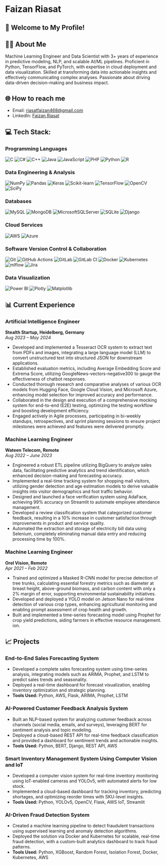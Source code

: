 # Faizan Riasat

## 🌟 Welcome to My Profile!

## 👨‍💻 About Me
Machine Learning Engineer and Data Scientist with 3+ years of experience in predictive modeling, NLP, and
scalable AI/ML pipelines. Proficient in Python, TensorFlow, and PyTorch, with expertise in cloud deployment
and data visualization. Skilled at transforming data into actionable insights and effectively communicating
complex analyses. Passionate about driving data-driven decision-making and business impact.


## 🌐 How to reach me
- Email: [riasatfaizan468@gmail.com](mailto:riasatfaizan468@gmail.com)  
- LinkedIn: [Faizan Riasat](https://www.linkedin.com/in/faizan-riasat-36a08b175)


##  💻 Tech Stack:

### Programming Languages
![C](https://img.shields.io/badge/c-%2300599C.svg?style=for-the-badge&logo=c&logoColor=white) 
![C#](https://img.shields.io/badge/c%23-%23239120.svg?style=for-the-badge&logo=csharp&logoColor=white) 
![C++](https://img.shields.io/badge/c++-%2300599C.svg?style=for-the-badge&logo=c%2B%2B&logoColor=white) 
![Java](https://img.shields.io/badge/java-%23ED8B00.svg?style=for-the-badge&logo=openjdk&logoColor=white) 
![JavaScript](https://img.shields.io/badge/javascript-%23323330.svg?style=for-the-badge&logo=javascript&logoColor=%23F7DF1E) 
![PHP](https://img.shields.io/badge/php-%73777BB4.svg?style=for-the-badge&logo=php&logoColor=white) 
![Python](https://img.shields.io/badge/python-3670A0?style=for-the-badge&logo=python&logoColor=ffdd54) 
![R](https://img.shields.io/badge/r-%23276DC3.svg?style=for-the-badge&logo=r&logoColor=white)



### Data Engineering & Analysis
![NumPy](https://img.shields.io/badge/numpy-%23013243.svg?style=for-the-badge&logo=numpy&logoColor=white) 
![Pandas](https://img.shields.io/badge/pandas-%23150458.svg?style=for-the-badge&logo=pandas&logoColor=white) 
![Keras](https://img.shields.io/badge/Keras-%23D00000.svg?style=for-the-badge&logo=Keras&logoColor=white) 
![Scikit-learn](https://img.shields.io/badge/scikit--learn-%23F7931E.svg?style=for-the-badge&logo=scikit-learn&logoColor=white) 
![TensorFlow](https://img.shields.io/badge/TensorFlow-%23FF6F00.svg?style=for-the-badge&logo=TensorFlow&logoColor=white) 
![OpenCV](https://img.shields.io/badge/opencv-%23white.svg?style=for-the-badge&logo=opencv&logoColor=white) 
![SciPy](https://img.shields.io/badge/SciPy-%230C55A5.svg?style=for-the-badge&logo=scipy&logoColor=%white) 

### Databases
![MySQL](https://img.shields.io/badge/mysql-4479A1.svg?style=for-the-badge&logo=mysql&logoColor=white) 
![MongoDB](https://img.shields.io/badge/MongoDB-%234ea94b.svg?style=for-the-badge&logo=mongodb&logoColor=white) 
![MicrosoftSQLServer](https://img.shields.io/badge/Microsoft%20SQL%20Server-CC2927?style=for-the-badge&logo=microsoft%20sql%20server&logoColor=white) 
![SQLite](https://img.shields.io/badge/sqlite-%2307405e.svg?style=for-the-badge&logo=sqlite&logoColor=white) 
![Django](https://img.shields.io/badge/django-%23092E20.svg?style=for-the-badge&logo=django&logoColor=white) 

### Cloud Services
![AWS](https://img.shields.io/badge/AWS-%23FF9900.svg?style=for-the-badge&logo=amazon-aws&logoColor=white) 
![Azure](https://img.shields.io/badge/azure-%230072C6.svg?style=for-the-badge&logo=microsoftazure&logoColor=white) 

### Software Version Control & Collaboration
![Git](https://img.shields.io/badge/git-%23F05033.svg?style=for-the-badge&logo=git&logoColor=white) 
![GitHub Actions](https://img.shields.io/badge/github%20actions-%232671E5.svg?style=for-the-badge&logo=githubactions&logoColor=white) 
![GitLab](https://img.shields.io/badge/gitlab-%23181717.svg?style=for-the-badge&logo=gitlab&logoColor=white) 
![GitLab CI](https://img.shields.io/badge/gitlab%20CI-%23181717.svg?style=for-the-badge&logo=gitlab&logoColor=white) 
![Docker](https://img.shields.io/badge/docker-%230db7ed.svg?style=for-the-badge&logo=docker&logoColor=white)
![Kubernetes](https://img.shields.io/badge/kubernetes-%23326ce5.svg?style=for-the-badge&logo=kubernetes&logoColor=white)
![mlflow](https://img.shields.io/badge/mlflow-%23d9ead3.svg?style=for-the-badge&logo=numpy&logoColor=blue) 
![Jira](https://img.shields.io/badge/jira-%230A0FFF.svg?style=for-the-badge&logo=jira&logoColor=white)

### Data Visualization
![Power BI](https://img.shields.io/badge/power_bi-F2C811?style=for-the-badge&logo=powerbi&logoColor=black) 
![Plotly](https://img.shields.io/badge/Plotly-%233F4F75.svg?style=for-the-badge&logo=plotly&logoColor=white) 
![Matplotlib](https://img.shields.io/badge/Matplotlib-%23ffffff.svg?style=for-the-badge&logo=Matplotlib&logoColor=black)

## 📊 Current Experience

### Artificial Intelligence Engineer  
**Stealth Startup, Heidelberg, Germany**  
*Aug 2023 – May 2024*  
- Developed and implemented a Tesseract OCR system to extract text from PDFs and images, integrating a large language model (LLM) to convert unstructured text into structured JSON for downstream applications.
- Established evaluation metrics, including Average Embedding Score and Extrema Score, utilizing GoogleNews-vectors-negative300 to gauge the effectiveness of chatbot responses.
- Conducted thorough research and comparative analyses of various OCR models from Hugging Face, Google Cloud Vision, and Microsoft Azure, enhancing model selection for improved accuracy and performance.
- Collaborated in the design and execution of a comprehensive mocking system for end-to-end (E2E) testing, optimizing the testing workflow and boosting development efficiency.
- Engaged actively in Agile processes, participating in bi-weekly standups, retrospectives, and sprint planning sessions to ensure project milestones were achieved and features were delivered promptly.

### Machine Learning Engineer  
**Wateen Telecom, Remote**  
*Aug 2022 – June 2023*  
- Engineered a robust ETL pipeline utilizing BigQuery to analyze sales data, facilitating predictive analytics and trend identification, which enhanced decision-making and forecasting accuracy.
- Implemented a real-time tracking system for shopping mall visitors, utilizing gender detection and age estimation models to derive valuable insights into visitor demographics and foot traffic behavior.
- Designed and launched a face verification system using AdaFace, achieving 99% accuracy on Streamlit to automate employee attendance management.
- Developed a review classification system that categorized customer feedback, resulting in a 10% increase in customer satisfaction through improvements in product and service quality.
- Automated the extraction and storage of electricity bill data using Selenium, completely eliminating manual data entry and reducing processing time by 100%.

### Machine Learning Engineer  
**Orel Vision, Remote**  
*Apr 2021 – Feb 2022*  
- Trained and optimized a Masked R-CNN model for precise detection of tree trunks, calculating essential forestry metrics such as diameter at breast height, above-ground biomass, and carbon content with only a 2% margin of error, supporting environmental sustainability initiatives.
- Developed and deployed a YOLO model on Jetson Nano for real-time detection of various crop types, enhancing agricultural monitoring and enabling prompt assessment of crop health and growth.
- Built and implemented a time-series forecasting model using Prophet for crop yield predictions, aiding farmers in effective resource management.
ion.

## 📈 Projects

### End-to-End Sales Forecasting System  
- Developed a complete sales forecasting system using time-series analysis, integrating models such as ARIMA, Prophet, and LSTM to predict sales trends and seasonality.  
- Deployed a real-time dashboard for forecast visualization, enabling inventory optimization and strategic planning.  
- **Tools Used:** Python, AWS, Flask, ARIMA, Prophet, LSTM  

### AI-Powered Customer Feedback Analysis System  
- Built an NLP-based system for analyzing customer feedback across channels (social media, emails, and surveys), leveraging BERT for sentiment analysis and topic modeling.  
- Deployed a cloud-based REST API for real-time feedback classification and provided a dashboard for sentiment trends and actionable insights.  
- **Tools Used:** Python, BERT, Django, REST API, AWS  

### Smart Inventory Management System Using Computer Vision and IoT  
- Developed a computer vision system for real-time inventory monitoring using IoT-enabled cameras and YOLOv5, with automated alerts for low stock.  
- Implemented a cloud-based dashboard for tracking inventory, predicting shortages, and optimizing reorder times with SKU-level insights.  
- **Tools Used:** Python, YOLOv5, OpenCV, Flask, AWS IoT, Streamlit  

### AI-Driven Fraud Detection System  
- Created a machine learning pipeline to detect fraudulent transactions using supervised learning and anomaly detection algorithms.  
- Deployed the solution via Docker and Kubernetes for scalable, real-time fraud detection, with a custom-built analytics dashboard to track fraud patterns.  
- **Tools Used:** Python, XGBoost, Random Forest, Isolation Forest, Docker, Kubernetes, AWS  
